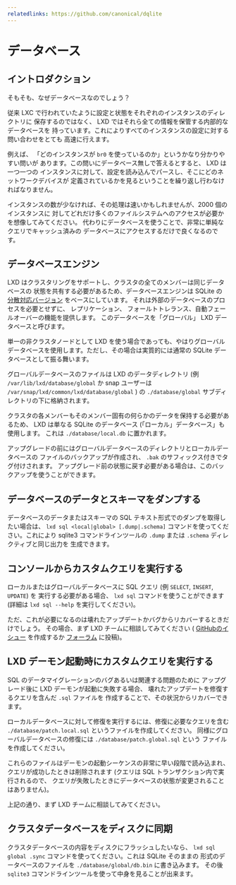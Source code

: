 ```yaml
---
relatedlinks: https://github.com/canonical/dqlite
---
```


# データベース

## イントロダクション

そもそも、なぜデータベースなのでしょう？

従来 LXC で行われていたように設定と状態をそれぞれのインスタンスのディレクトリに
保存するのではなく、 LXD ではそれら全ての情報を保管する内部的なデータベースを
持っています。これによりすべてのインスタンスの設定に対する問い合わせをとても
高速に行えます。

例えば、 「どのインスタンスが `br0` を使っているのか」というかなり分かりやすい問いが
あります。この問いにデータベース無しで答えるとすると、 LXD は一つ一つの
インスタンスに対して、設定を読み込んでパースし、そこにどのネットワークデバイスが
定義されているかを見るということを繰り返し行わなければなりません。

インスタンスの数が少なければ、その処理は速いかもしれませんが、2000 個のインスタンスに
対してどれだけ多くのファイルシステムへのアクセスが必要かを想像してみてください。
代わりにデータベースを使うことで、非常に単純なクエリでキャッシュ済みの
データベースにアクセスするだけで良くなるのです。

## データベースエンジン

LXD はクラスタリングをサポートし、クラスタの全てのメンバーは同じデータベースの
状態を共有する必要があるため、データベースエンジンは SQLite の
[分散対応バージョン](https://github.com/canonical/dqlite) をベースにしています。
それは外部のデータベースのプロセスを必要とせずに、 レプリケーション、
フォールトトレランス、自動フェールオーバーの機能を提供します。
このデータベースを「グローバル」 LXD データベースと呼びます。


単一の非クラスタノードとして LXD を使う場合であっても、やはりグローバル
データベースを使用します。ただし、その場合は実質的には通常の SQLite
データベースとして振る舞います。

グローバルデータベースのファイルは LXD のデータディレクトリ
(例 `/var/lib/lxd/database/global` か snap ユーザーは `/var/snap/lxd/common/lxd/database/global` )
の `./database/global` サブディレクトリの下に格納されます。

クラスタの各メンバーもそのメンバー固有の何らかのデータを保持する必要があるため、
LXD は単なる SQLite のデータベース (「ローカル」データベース」も使用します。
これは `./database/local.db` に置かれます。

アップグレードの前にはグローバルデータベースのディレクトリとローカルデータベースの
ファイルのバックアップが作成され、 `.bak` のサフィックス付きでタグ付けされます。
アップグレード前の状態に戻す必要がある場合は、このバックアップを使うことができます。

## データベースのデータとスキーマをダンプする

データベースのデータまたはスキーマの SQL テキスト形式でのダンプを取得したい場合は、
`lxd sql <local|global> [.dump|.schema]` コマンドを使ってください。これにより
sqlite3 コマンドラインツールの `.dump` または `.schema` ディレクティブと同じ出力を
生成できます。

## コンソールからカスタムクエリを実行する

ローカルまたはグローバルデータベースに SQL クエリ (例 `SELECT`, `INSERT`, `UPDATE`) を
実行する必要がある場合、 `lxd sql` コマンドを使うことができます
(詳細は `lxd sql --help` を実行してください)。

ただ、これが必要になるのは壊れたアップデートかバグからリカバーするときだけでしょう。
その場合、まず LXD チームに相談してみてください (
[GitHubのイシュー](https://github.com/lxc/lxd/issues/new) を作成するか
[フォーラム](https://discuss.linuxcontainers.org/) に投稿)。

## LXD デーモン起動時にカスタムクエリを実行する

SQL のデータマイグレーションのバグあるいは関連する問題のために
アップグレード後に LXD デーモンが起動に失敗する場合、
壊れたアップデートを修復するクエリを含んだ `.sql` ファイルを
作成することで、その状況からリカバーできます。

ローカルデータベースに対して修復を実行するには、修復に必要なクエリを含む
`./database/patch.local.sql` というファイルを作成してください。
同様にグローバルデータベースの修復には `./database/patch.global.sql` という
ファイルを作成してください。

これらのファイルはデーモンの起動シーケンスの非常に早い段階で読み込まれ、
クエリが成功したときは削除されます (クエリは SQL トランザクション内で実行されるので、
クエリが失敗したときにデータベースの状態が変更されることはありません)。

上記の通り、まず LXD チームに相談してみてください。

## クラスタデータベースをディスクに同期

クラスタデータベースの内容をディスクにフラッシュしたいなら、
`lxd sql global .sync` コマンドを使ってください。これは SQLite そのままの
形式のデータベースのファイルを `./database/global/db.bin` に書き込みます。
その後 `sqlite3` コマンドラインツールを使って中身を見ることが出来ます。
